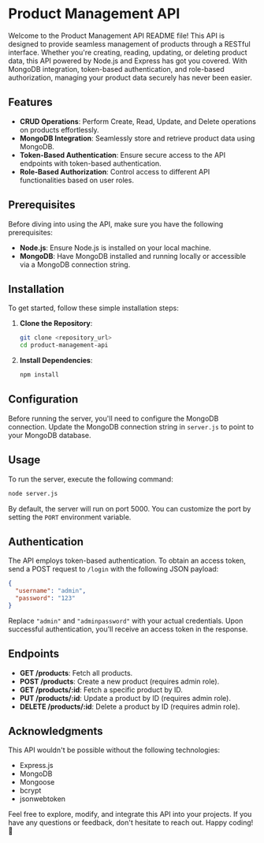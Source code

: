 # Product Management API

Welcome to the Product Management API README file! This API is designed to provide seamless management of products through a RESTful interface. Whether you're creating, reading, updating, or deleting product data, this API powered by Node.js and Express has got you covered. With MongoDB integration, token-based authentication, and role-based authorization, managing your product data securely has never been easier.

## Features

- **CRUD Operations**: Perform Create, Read, Update, and Delete operations on products effortlessly.
- **MongoDB Integration**: Seamlessly store and retrieve product data using MongoDB.
- **Token-Based Authentication**: Ensure secure access to the API endpoints with token-based authentication.
- **Role-Based Authorization**: Control access to different API functionalities based on user roles.

## Prerequisites

Before diving into using the API, make sure you have the following prerequisites:

- **Node.js**: Ensure Node.js is installed on your local machine.
- **MongoDB**: Have MongoDB installed and running locally or accessible via a MongoDB connection string.

## Installation

To get started, follow these simple installation steps:

1. **Clone the Repository**: 
    ```bash
    git clone <repository_url>
    cd product-management-api
    ```

2. **Install Dependencies**:
    ```bash
    npm install
    ```

## Configuration

Before running the server, you'll need to configure the MongoDB connection. Update the MongoDB connection string in `server.js` to point to your MongoDB database.

## Usage

To run the server, execute the following command:

```bash
node server.js
```

By default, the server will run on port 5000. You can customize the port by setting the `PORT` environment variable.

## Authentication

The API employs token-based authentication. To obtain an access token, send a POST request to `/login` with the following JSON payload:

```json
{
  "username": "admin",
  "password": "123"
}
```

Replace `"admin"` and `"adminpassword"` with your actual credentials. Upon successful authentication, you'll receive an access token in the response.

## Endpoints

- **GET /products**: Fetch all products.
- **POST /products**: Create a new product (requires admin role).
- **GET /products/:id**: Fetch a specific product by ID.
- **PUT /products/:id**: Update a product by ID (requires admin role).
- **DELETE /products/:id**: Delete a product by ID (requires admin role).

## Acknowledgments

This API wouldn't be possible without the following technologies:

- Express.js
- MongoDB
- Mongoose
- bcrypt
- jsonwebtoken

Feel free to explore, modify, and integrate this API into your projects. If you have any questions or feedback, don't hesitate to reach out. Happy coding! 🚀